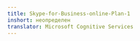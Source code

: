 ```yaml
---
title: Skype-for-Business-online-Plan-1
inshort: неопределен
translator: Microsoft Cognitive Services
---
```




